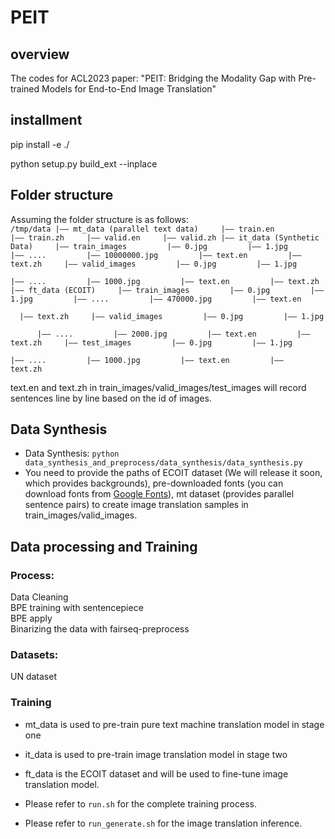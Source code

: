 # PEIT 
## overview
The codes for ACL2023 paper: "PEIT: Bridging the Modality Gap with Pre-trained Models for End-to-End Image Translation"
## installment
pip install -e ./

python setup.py build_ext --inplace
## Folder structure
Assuming the folder structure is as follows:  
<code>/tmp/data
|—— mt_data (parallel text data)
    |—— train.en
    |—— train.zh
    |—— valid.en
    |—— valid.zh
|—— it_data (Synthetic Data)
    |—— train_images
        |—— 0.jpg
        |—— 1.jpg
        |—— ....
        |—— 10000000.jpg
        |—— text.en
        |—— text.zh
    |—— valid_images
        |—— 0.jpg
        |—— 1.jpg
        |—— ....
        |—— 1000.jpg
        |—— text.en
        |—— text.zh
|—— ft_data (ECOIT)
    |—— train_images
        |—— 0.jpg
        |—— 1.jpg
        |—— ....
        |—— 470000.jpg
        |—— text.en
        |—— text.zh
    |—— valid_images
        |—— 0.jpg
        |—— 1.jpg
        |—— ....
        |—— 2000.jpg
        |—— text.en
        |—— text.zh
    |—— test_images
        |—— 0.jpg
        |—— 1.jpg
        |—— ....
        |—— 1000.jpg
        |—— text.en
        |—— text.zh</code>
    

text.en and text.zh in train_images/valid_images/test_images will record sentences line by line based on the id of images.
## Data Synthesis
- Data Synthesis: <code>python data_synthesis_and_preprocess/data_synthesis/data_synthesis.py</code> 
- You need to provide the paths of ECOIT dataset (We will release it soon, which provides backgrounds), pre-downloaded fonts (you can download fonts from [Google Fonts](https://fonts.google.com/)), mt dataset (provides parallel sentence pairs) to create image translation samples in train_images/valid_images.
## Data processing and Training
### Process:  
Data Cleaning  
BPE training with sentencepiece  
BPE apply  
Binarizing the data with fairseq-preprocess  
### Datasets:  
UN dataset

### Training
- mt_data is used to pre-train pure text machine translation model in stage one
- it_data is used to pre-train image translation model in stage two
- ft_data is the ECOIT dataset and will be used to fine-tune image translation model.

- Please refer to <code>run.sh</code> for the complete training process.
- Please refer to <code>run_generate.sh</code> for the image translation inference.



